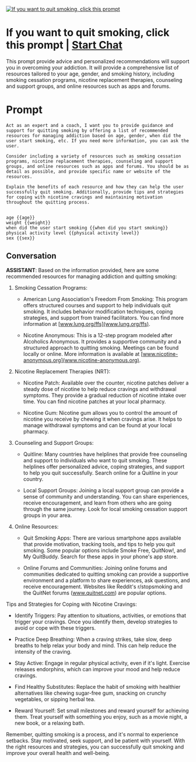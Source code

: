 
[![If you want to quit smoking, click this prompt](https://flow-prompt-covers.s3.us-west-1.amazonaws.com/icon/futuristic/futu_9.png)](https://gptcall.net/chat.html?data=%7B%22contact%22%3A%7B%22id%22%3A%229bjerVOXjAkYIPw-J1ND8%22%2C%22flow%22%3Atrue%7D%7D)
# If you want to quit smoking, click this prompt | [Start Chat](https://gptcall.net/chat.html?data=%7B%22contact%22%3A%7B%22id%22%3A%229bjerVOXjAkYIPw-J1ND8%22%2C%22flow%22%3Atrue%7D%7D)
This prompt provide advice and personalized recommendations will support you in overcoming your addiction. It will provide a comprehensive list of resources tailored to your age, gender, and smoking history, including smoking cessation programs, nicotine replacement therapies, counseling and support groups, and online resources such as apps and forums. 

# Prompt

```
Act as an expert and a coach, I want you to provide guidance and support for quitting smoking by offering a list of recommended resources for managing addiction based on age, gender, when did the user start smoking, etc. If you need more information, you can ask the user.

Consider including a variety of resources such as smoking cessation programs, nicotine replacement therapies, counseling and support groups, and online resources such as apps and forums. You should be as detail as possible, and provide specific name or website of the resources. 

Explain the benefits of each resource and how they can help the user successfully quit smoking. Additionally, provide tips and strategies for coping with nicotine cravings and maintaining motivation throughout the quitting process.


age {{age}}
weight {{weight}}
when did the user start smoking {{when did you start smoking}}
physical activity level {{physical activity level}}
sex {{sex}}
```

## Conversation

**ASSISTANT**: Based on the information provided, here are some recommended resources for managing addiction and quitting smoking:



1. Smoking Cessation Programs:

   - American Lung Association's Freedom From Smoking: This program offers structured courses and support to help individuals quit smoking. It includes behavior modification techniques, coping strategies, and support from trained facilitators. You can find more information at [www.lung.org/ffs](www.lung.org/ffs).



   - Nicotine Anonymous: This is a 12-step program modeled after Alcoholics Anonymous. It provides a supportive community and a structured approach to quitting smoking. Meetings can be found locally or online. More information is available at [www.nicotine-anonymous.org](www.nicotine-anonymous.org).



2. Nicotine Replacement Therapies (NRT):

   - Nicotine Patch: Available over the counter, nicotine patches deliver a steady dose of nicotine to help reduce cravings and withdrawal symptoms. They provide a gradual reduction of nicotine intake over time. You can find nicotine patches at your local pharmacy.



   - Nicotine Gum: Nicotine gum allows you to control the amount of nicotine you receive by chewing it when cravings arise. It helps to manage withdrawal symptoms and can be found at your local pharmacy.



3. Counseling and Support Groups:

   - Quitline: Many countries have helplines that provide free counseling and support to individuals who want to quit smoking. These helplines offer personalized advice, coping strategies, and support to help you quit successfully. Search online for a Quitline in your country.



   - Local Support Groups: Joining a local support group can provide a sense of community and understanding. You can share experiences, receive encouragement, and learn from others who are going through the same journey. Look for local smoking cessation support groups in your area.



4. Online Resources:

   - Quit Smoking Apps: There are various smartphone apps available that provide motivation, tracking tools, and tips to help you quit smoking. Some popular options include Smoke Free, QuitNow!, and My QuitBuddy. Search for these apps in your phone's app store.



   - Online Forums and Communities: Joining online forums and communities dedicated to quitting smoking can provide a supportive environment and a platform to share experiences, ask questions, and receive encouragement. Websites like Reddit's r/stopsmoking and the QuitNet forums (www.quitnet.com) are popular options.



Tips and Strategies for Coping with Nicotine Cravings:



- Identify Triggers: Pay attention to situations, activities, or emotions that trigger your cravings. Once you identify them, develop strategies to avoid or cope with these triggers.



- Practice Deep Breathing: When a craving strikes, take slow, deep breaths to help relax your body and mind. This can help reduce the intensity of the craving.



- Stay Active: Engage in regular physical activity, even if it's light. Exercise releases endorphins, which can improve your mood and help reduce cravings.



- Find Healthy Substitutes: Replace the habit of smoking with healthier alternatives like chewing sugar-free gum, snacking on crunchy vegetables, or sipping herbal tea.



- Reward Yourself: Set small milestones and reward yourself for achieving them. Treat yourself with something you enjoy, such as a movie night, a new book, or a relaxing bath.



Remember, quitting smoking is a process, and it's normal to experience setbacks. Stay motivated, seek support, and be patient with yourself. With the right resources and strategies, you can successfully quit smoking and improve your overall health and well-being.


